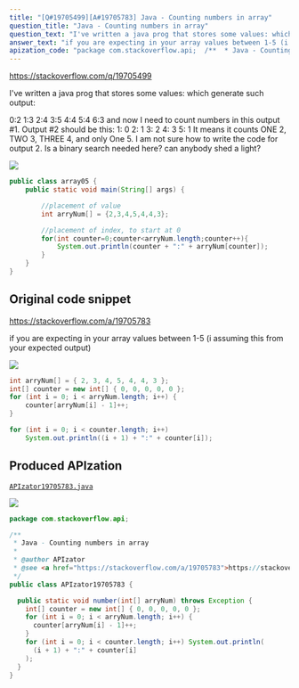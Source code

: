 ```yaml
---
title: "[Q#19705499][A#19705783] Java - Counting numbers in array"
question_title: "Java - Counting numbers in array"
question_text: "I've written a java prog that stores some values: which generate such output:  0:2  1:3  2:4  3:5 4:4 5:4 6:3 and now I need to count numbers in this output #1. Output #2 should be this: 1: 0  2: 1  3: 2  4: 3  5: 1 It means it counts ONE 2, TWO 3, THREE 4, and only One 5. I am not sure how to write the code for output 2.  Is a binary search needed here? can anybody shed a light?"
answer_text: "if you are expecting in your array values between 1-5 (i assuming this from your expected output)"
apization_code: "package com.stackoverflow.api;  /**  * Java - Counting numbers in array  *  * @author APIzator  * @see <a href=\"https://stackoverflow.com/a/19705783\">https://stackoverflow.com/a/19705783</a>  */ public class APIzator19705783 {    public static void number(int[] arryNum) throws Exception {     int[] counter = new int[] { 0, 0, 0, 0, 0 };     for (int i = 0; i < arryNum.length; i++) {       counter[arryNum[i] - 1]++;     }     for (int i = 0; i < counter.length; i++) System.out.println(       (i + 1) + \":\" + counter[i]     );   } }"
---
```


https://stackoverflow.com/q/19705499

I&#x27;ve written a java prog that stores some values:
which generate such output:

0:2 
1:3 
2:4 
3:5
4:4
5:4
6:3
and now I need to count numbers in this output #1.
Output #2 should be this:
1: 0 
2: 1 
3: 2 
4: 3 
5: 1
It means it counts ONE 2, TWO 3, THREE 4, and only One 5.
I am not sure how to write the code for output 2. 
Is a binary search needed here?
can anybody shed a light?


<div class="code-logo"><img src="/stackoverflow.png" /></div>

```java
public class array05 {
    public static void main(String[] args) {

        //placement of value
        int arryNum[] = {2,3,4,5,4,4,3};

        //placement of index, to start at 0
        for(int counter=0;counter<arryNum.length;counter++){
            System.out.println(counter + ":" + arryNum[counter]);
        }
    }   
}
```


## Original code snippet

https://stackoverflow.com/a/19705783

if you are expecting in your array values between 1-5 (i assuming this from your expected output)

<div class="code-logo"><img src="/stackoverflow.png" /></div>

```java
int arryNum[] = { 2, 3, 4, 5, 4, 4, 3 };
int[] counter = new int[] { 0, 0, 0, 0, 0 };
for (int i = 0; i < arryNum.length; i++) {
    counter[arryNum[i] - 1]++;
}

for (int i = 0; i < counter.length; i++)
    System.out.println((i + 1) + ":" + counter[i]);
```

## Produced APIzation

[`APIzator19705783.java`](https://github.com/blind-papers/apization-temp-data/raw/main/search/APIzator19705783.java)

<div class="code-logo"><img src="/apizator.png" /></div>

```java
package com.stackoverflow.api;

/**
 * Java - Counting numbers in array
 *
 * @author APIzator
 * @see <a href="https://stackoverflow.com/a/19705783">https://stackoverflow.com/a/19705783</a>
 */
public class APIzator19705783 {

  public static void number(int[] arryNum) throws Exception {
    int[] counter = new int[] { 0, 0, 0, 0, 0 };
    for (int i = 0; i < arryNum.length; i++) {
      counter[arryNum[i] - 1]++;
    }
    for (int i = 0; i < counter.length; i++) System.out.println(
      (i + 1) + ":" + counter[i]
    );
  }
}

```